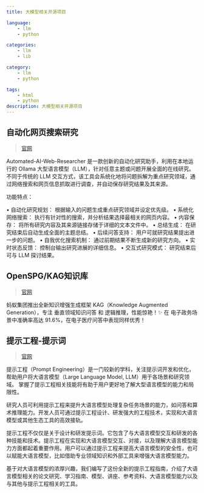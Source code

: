 ```yaml
---
title: 大模型相关开源项目

language:
    - llm
    - python

categories:
    - llm
    - lib

category:
    - llm
    - python

tags:
    - html
    - python
description: 大模型相关开源项目
---
```


## 自动化网页搜索研究

> [官网](https://github.com/TheBlewish/Automated-AI-Web-Researcher-Ollama)

Automated-AI-Web-Researcher 是一款创新的自动化研究助手，利用在本地运行的 Ollama 大型语言模型（LLM），针对任意主题或问题开展全面的在线研究。不同于传统的 LLM 交互方式，该工具会系统化地将问题拆解为重点研究领域，通过网络搜索和网页信息抓取进行调查，并自动保存研究结果及其来源。

功能特点：

•	自动化研究规划： 根据输入的问题生成重点研究领域并设定优先级。
•	系统化网络搜索： 执行有针对性的搜索，并分析结果选择最相关的网页内容。
•	内容保存： 将所有研究内容及其来源链接存储于详细的文本文件中。
•	总结生成： 在研究结束后自动生成全面的主题总结。
•	后续问答支持： 用户可就研究结果提出进一步的问题。
•	自我优化搜索机制： 通过前期结果不断生成新的研究方向。
•	实时状态反馈： 控制台输出研究进展的详细信息。
•	交互式研究模式： 研究结束后可与 LLM 探讨结果。


## OpenSPG/KAG知识库

> [官网](https://spg.openkg.cn/en-US)

蚂蚁集团推出全新知识增强生成框架 KAG（Knowledge Augmented Generation），专注 垂直领域知识问答 和 逻辑推理，性能惊艳！✨
在 电子政务场景中准确率高达 91.6%，在电子医疗问答中表现同样优秀！


## 提示工程-提示词
> [官网](https://www.promptingguide.ai/zh/techniques/ape)

提示工程（Prompt Engineering）是一门较新的学科，关注提示词开发和优化，帮助用户将大语言模型（Large Language Model, LLM）用于各场景和研究领域。 掌握了提示工程相关技能将有助于用户更好地了解大型语言模型的能力和局限性。

研究人员可利用提示工程来提升大语言模型处理复杂任务场景的能力，如问答和算术推理能力。开发人员可通过提示工程设计、研发强大的工程技术，实现和大语言模型或其他生态工具的高效接轨。

提示工程不仅仅是关于设计和研发提示词。它包含了与大语言模型交互和研发的各种技能和技术。提示工程在实现和大语言模型交互、对接，以及理解大语言模型能力方面都起着重要作用。用户可以通过提示工程来提高大语言模型的安全性，也可以赋能大语言模型，比如借助专业领域知识和外部工具来增强大语言模型能力。

基于对大语言模型的浓厚兴趣，我们编写了这份全新的提示工程指南，介绍了大语言模型相关的论文研究、学习指南、模型、讲座、参考资料、大语言模型能力以及与其他与提示工程相关的工具。